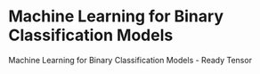 # Machine Learning for Binary Classification Models
 Machine Learning for Binary Classification Models - Ready Tensor
